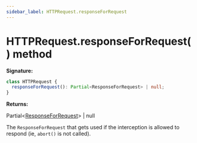 ```yaml
---
sidebar_label: HTTPRequest.responseForRequest
---
```


# HTTPRequest.responseForRequest() method

**Signature:**

```typescript
class HTTPRequest {
  responseForRequest(): Partial<ResponseForRequest> | null;
}
```

**Returns:**

Partial&lt;[ResponseForRequest](./puppeteer.responseforrequest.md)&gt; \| null

The `ResponseForRequest` that gets used if the interception is allowed to
respond (ie, `abort()` is not called).
